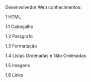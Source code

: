 Desenvolvedor Web
conhecimentos:

1 HTML

1.1 Cabeçalho

1.2 Paragrafo

1.3 Formatação

1.4 Listas Ordenadas e Não Ordenadas

1.5 Imagens

1.6 Links

